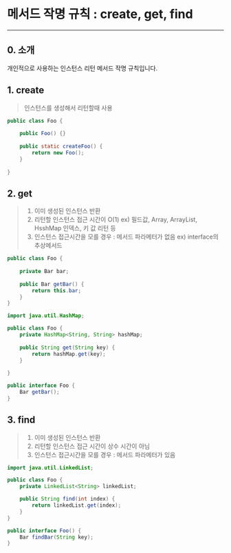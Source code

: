 # 메서드 작명 규칙 : create, get, find

-----

## 0. 소개
개인적으로 사용하는 인스턴스 리턴 메서드 작명 규칙입니다.

## 1. create
> 인스턴스를 생성해서 리턴할때 사용

```java
public class Foo {
    
    public Foo() {}
    
    public static createFoo() {
        return new Foo(); 
    }
    
}
```

## 2. get
> 1. 이미 생성된 인스턴스 반환
> 2. 리턴할 인스턴스 접근 시간이 O(1) ex) 필드값, Array, ArrayList, HsshMap 인덱스, 키 값 리턴 등
> 3. 인스턴스 접근시간을 모를 경우 : 메서드 파라메터가 없음 ex) interface의 추상메서드

```java
public class Foo {
    
    private Bar bar;
    
    public Bar getBar() {
        return this.bar; 
    }
}
```

```java
import java.util.HashMap;

public class Foo {
    private HashMap<String, String> hashMap;
    
    public String get(String key) {
        return hashMap.get(key);
    }
    
}
```

```java
public interface Foo {
    Bar getBar();
}
```

## 3. find
> 1. 이미 생성된 인스턴스 반환
> 2. 리턴할 인스턴스 접근 시간이 상수 시간이 아님
> 3. 인스턴스 접근시간을 모를 경우 : 메서드 파라메터가 있음

```java
import java.util.LinkedList;

public class Foo {
    private LinkedList<String> linkedList;

    public String find(int index) {
        return linkedList.get(index);
    }
}
```

```java
public interface Foo() {
    Bar findBar(String key);
}
```
